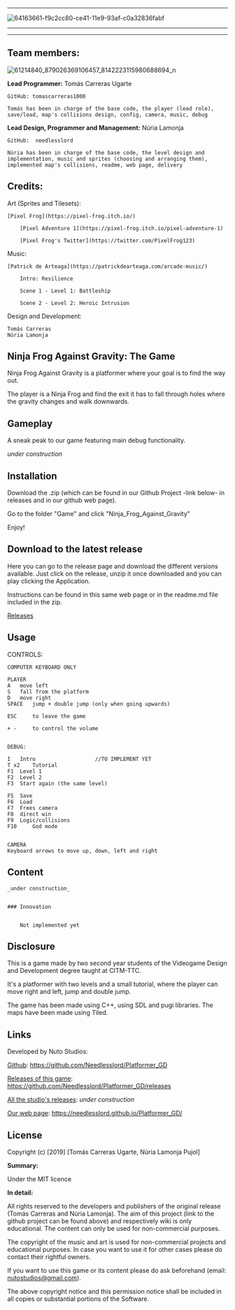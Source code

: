 

***


![64163661-f9c2cc80-ce41-11e9-93af-c0a32836fabf](https://user-images.githubusercontent.com/51851736/67636048-b37f6c00-f8cc-11e9-985d-322d39fa4bb5.png)


***

***



## Team members:



![61214840_879026369106457_8142223115980688694_n](https://user-images.githubusercontent.com/51851736/67637050-06f6b780-f8d7-11e9-8b8e-220f0fed8d5e.jpg)



**Lead Programmer:** Tomás Carreras Ugarte

	GitHub: tomascarreras1000

	Tomás has been in charge of the base code, the player (lead role), save/load, map's collisions design, config, camera, music, debug


**Lead Design, Programmer and Management:** Núria Lamonja

	GitHub:	 needlesslord

	Núria has been in charge of the base code, the level design and implementation, music and sprites (choosing and arranging them), implemented map's collisions, readme, web page, delivery



## Credits:


Art (Sprites and Tilesets):

	[Pixel Frog](https://pixel-frog.itch.io/)

		[Pixel Adventure 1](https://pixel-frog.itch.io/pixel-adventure-1)

		[Pixel Frog's Twitter](https://twitter.com/PixelFrog123)


Music:

	[Patrick de Arteaga](https://patrickdearteaga.com/arcade-music/)

		Intro: Resilience 

		Scene 1 - Level 1: Battleship

		Scene 2 - Level 2: Heroic Intrusion


Design and Development: 

	Tomás Carreras
	Núria Lamonja



## Ninja Frog Against Gravity: The Game


Ninja Frog Against Gravity is a platformer where your goal is to find the way out. 


The player is a Ninja Frog and find the exit it has to fall through holes where the gravity changes and walk downwards.



## Gameplay


A sneak peak to our game featuring main debug functionality.


_under construction_



## Installation


Download the .zip (which can be found in our Github Project -link below- in releases and in our github web page).


Go to the folder "Game" and click "Ninja_Frog_Against_Gravity"


Enjoy!



## Download to the latest release


Here you can go to the release page and download the different versions available. Just click on the release, unzip it once downloaded and you can play clicking the Application.


Instructions can be found in this same web page or in the readme.md file included in the zip.


[Releases](https://github.com/nurialp12/Platformer_GD/releases)



## Usage


CONTROLS:


	COMPUTER KEYBOARD ONLY

	PLAYER 
	A 	move left
	S 	fall from the platform
	D 	move right
	SPACE 	jump + double jump (only when going upwards)
	
	ESC 	to leave the game	
	
	+ - 	to control the volume


	DEBUG:

	I 	Intro					//TO IMPLEMENT YET
	T x2	Tutorial
	F1 	Level 1				
	F2 	Level 2				
	F3 	Start again (the same level)	

	F5 	Save					
	F6 	Load					
	F7	Frees camera
	F8 	direct win				
	F9 	Logic/collisions
	F10 	God mode				


	CAMERA
	Keyboard arrows to move up, down, left and right



## Content


	_under construction_


	### Innovation


		Not implemented yet



## Disclosure


This is a game made by two second year students of the Videogame Design and Development degree taught at CITM-TTC.


It's a platformer with two levels and a small tutorial, where the player can move right and left, jump and double jump.


The game has been made using C++, using SDL and pugi libraries. The maps have been made using Tiled.



## Links


Developed by Nuto Studios:


[Github](https://github.com/Needlesslord/Platformer_GD): https://github.com/Needlesslord/Platformer_GD


[Releases of this game](https://github.com/Needlesslord/Platformer_GD/releases): https://github.com/Needlesslord/Platformer_GD/releases


[All the studio's releases](https://www.google.es/): _under construction_


[Our web page](https://needlesslord.github.io/Platformer_GD/): https://needlesslord.github.io/Platformer_GD/



## License


Copyright (c) [2019] [Tomás Carreras Ugarte, Núria Lamonja Pujol]


**Summary:** 


Under the MIT licence


**In detail:**


All rights reserved to the developers and publishers of the original release (Tomás Carreras and Núria Lamonja). 
The aim of this project (link to the github project can be found above) and respectively wiki is only educational. 
The content can only be used for non-commercial purposes. 


The copyright of the music and art is used for non-commercial projects and educational purposes.
In case you want to use it for other cases please do contact their rightful owners.


If you want to use this game or its content please do ask beforehand (email: nutostudios@gmail.com).


The above copyright notice and this permission notice shall be included in all
copies or substantial portions of the Software.



